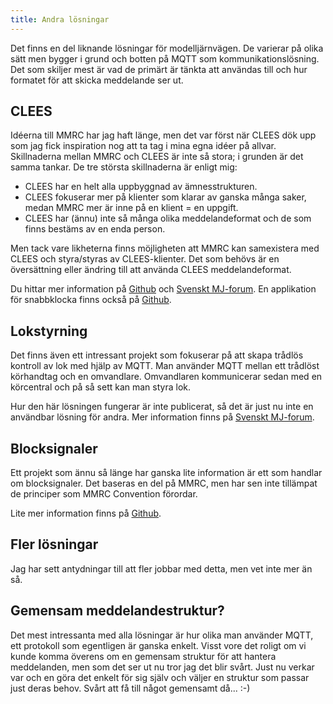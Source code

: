 ```yaml
---
title: Andra lösningar
---
```


Det finns en del liknande lösningar för modelljärnvägen. De varierar på olika sätt men bygger i grund och botten på MQTT som kommunikationslösning. Det som skiljer mest är vad de primärt är tänkta att användas till och hur formatet för att skicka meddelande ser ut.

## CLEES
Idéerna till MMRC har jag haft länge, men det var först när CLEES dök upp som jag fick inspiration nog att ta tag i mina egna idéer på allvar. Skillnaderna mellan MMRC och CLEES är inte så stora; i grunden är det samma tankar. De tre största skillnaderna är enligt mig:

 - CLEES har en helt alla uppbyggnad av ämnesstrukturen.
 - CLEES fokuserar mer på klienter som klarar av ganska många saker, medan MMRC mer är inne på en klient = en uppgift.
 - CLEES har (ännu) inte så många olika meddelandeformat och de som finns bestäms av en enda person.

Men tack vare likheterna finns möjligheten att MMRC kan samexistera med CLEES och styra/styras av CLEES-klienter. Det som behövs är en översättning eller ändring till att använda CLEES meddelandeformat.

Du hittar mer information på [Github](https://github.com/TomasLan/CLEES) och [Svenskt MJ-forum](https://www.svensktmjforum.se/forum/index.php?topic=21857.0). En applikation för snabbklocka finns också på [Github](https://github.com/niclasw63/CLEES).


## Lokstyrning
Det finns även ett intressant projekt som fokuserar på att skapa trådlös kontroll av lok med hjälp av MQTT. Man använder MQTT mellan ett trådlöst körhandtag och en omvandlare. Omvandlaren kommunicerar sedan med en körcentral och på så sett kan man styra lok.

Hur den här lösningen fungerar är inte publicerat, så det är just nu inte en användbar lösning för andra.
Mer information finns på [Svenskt MJ-forum](https://www.svensktmjforum.se/forum/index.php?topic=22431.0).


## Blocksignaler
Ett projekt som ännu så länge har ganska lite information är ett som handlar om blocksignaler. Det baseras en del på MMRC, men har sen inte tillämpat de principer som MMRC Convention förordar.

Lite mer information finns på [Github](https://github.com/etxbct/mqttBlockSig).


## Fler lösningar
Jag har sett antydningar till att fler jobbar med detta, men vet inte mer än så.


## Gemensam meddelandestruktur?
Det mest intressanta med alla lösningar är hur olika man använder MQTT, ett protokoll som egentligen är ganska enkelt. Visst vore det roligt om vi kunde komma överens om en gemensam struktur för att hantera meddelanden, men som det ser ut nu tror jag det blir svårt.
Just nu verkar var och en göra det enkelt för sig själv och väljer en struktur som passar just deras behov. Svårt att få till något gemensamt då... :-)


